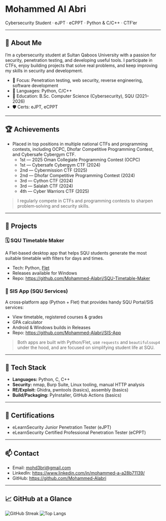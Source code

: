 # Mohammed Al Abri

Cybersecurity Student · eJPT · eCPPT · Python & C/C++ · CTF’er

---

## 👋 About Me
I’m a cybersecurity student at Sultan Qaboos University with a passion for security, penetration testing, and developing useful tools. I participate in CTFs, enjoy building projects that solve real problems, and keep improving my skills in security and development.

- 🎯 Focus: Penetration testing, web security, reverse engineering, software development
- 🐍 Languages: Python, C/C++
- 🏫 Education: B.Sc. Computer Science (Cybersecurity), SQU (2021–2026)
- 🛡️ Certs: eJPT, eCPPT

---

## 🏆 Achievements
- Placed in top positions in multiple national CTFs and programming contests, including OCPC, Dhofar Competitive Programming Contest, and Cybersafe Cybergym CTF.
    - 1st — 2025 Oman Collegiate Programming Contest (OCPC)
    - 1st — Cybersafe Cybergym CTF (2024)
    - 2nd — Cybermission CTF (2025)
    - 2nd — Dhofar Competitive Programming Contest (2024)
    - 3rd — Cython CTF (2024)
    - 3rd — Salalah CTF (2024)
    - 4th — Cyber Warriors CTF (2025)

> I regularly compete in CTFs and programming contests to sharpen problem‑solving and security skills.

---

## 🔬 Projects

### 🗓️ SQU Timetable Maker
A Flet‑based desktop app that helps SQU students generate the most suitable timetable with filters for days and times.

- Tech: Python, [Flet](https://flet.dev/)
- Releases available for Windows
- Repo: https://github.com/Mohammed-Alabri/SQU-Timetable-Maker

### 🧭 SIS App (SQU Services)
A cross‑platform app (Python + Flet) that provides handy SQU Portal/SIS services:

- View timetable, registered courses & grades
- GPA calculator
- Android & Windows builds in Releases
- Repo: https://github.com/Mohammed-Alabri/SIS-App

> Both apps are built with Python/Flet, use `requests` and `beautifulsoup4` under the hood, and are focused on simplifying student life at SQU.

---

## 🧰 Tech Stack
- **Languages:** Python, C, C++
- **Security:** nmap, Burp Suite, Linux tooling, manual HTTP analysis
- **RE/Exploit:** Ghidra, pwntools (basics), assembly (basics)
- **Build/Packaging:** PyInstaller, GitHub Actions (basics)

---

## 📜 Certifications
- eLearnSecurity Junior Penetration Tester (eJPT)
- eLearnSecurity Certified Professional Penetration Tester (eCPPT)

---

## 📫 Contact
- Email: mohd3bri@gmail.com
- LinkedIn: https://www.linkedin.com/in/mohammed-a-a28b71139/
- GitHub: https://github.com/Mohammed-Alabri

---

## 📈 GitHub at a Glance

![GitHub Streak](https://streak-stats.demolab.com?user=Mohammed-Alabri)
![Top Langs](https://github-readme-stats.vercel.app/api/top-langs/?username=Mohammed-Alabri&layout=compact)



